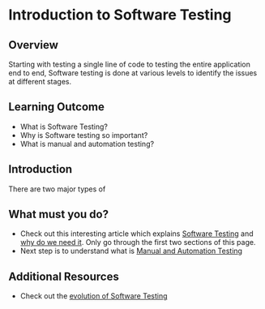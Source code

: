 # Introduction to Software Testing

## Overview

Starting with testing a single line of code to testing the entire application end to end, Software testing is done at various levels to identify the issues at different stages.
   

## Learning Outcome

- What is Software Testing?
- Why is Software testing so important?
- What is manual and automation testing?

## Introduction
There are two major types of 


## What must you do?
- Check out this interesting article which explains [Software Testing](https://www.edureka.co/blog/what-is-software-testing/#softwaretesting) and [why do we need it](https://www.edureka.co/blog/what-is-software-testing/#need). Only go through the first two sections of this page.
- Next step is to understand what is [Manual and Automation Testing](https://www.edureka.co/blog/what-is-software-testing/#typesoftesting)

## Additional Resources
- Check out the [evolution of Software Testing](http://www.testingreferences.com/testinghistory.php)

